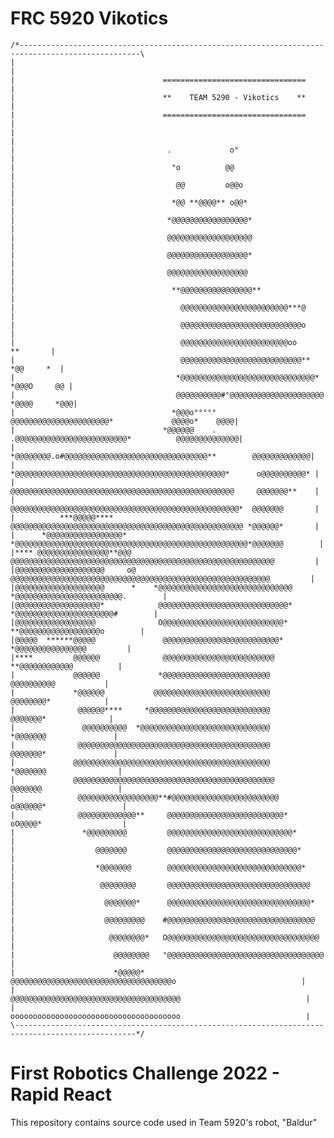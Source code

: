 # FRC 5920 Vikotics

    /*-------------------------------------------------------------------------------------------------\
    |                                                                                                  |
    |                                 ================================                                 |
    |                                 **    TEAM 5290 - Vikotics    **                                 |
    |                                 ================================                                 |
    |                                                                                                  |
    |                                  .             o°                                                |
    |                                   °o          @@                                                 |
    |                                    @@         o@@o                                               |
    |                                   *@@ **@@@@** o@@*                                              |
    |                                  *@@@@@@@@@@@@@@@@@*                                             |
    |                                  @@@@@@@@@@@@@@@@@@@                                             |
    |                                  @@@@@@@@@@@@@@@@@@*                                             |
    |                                  @@@@@@@@@@@@@@@@@@                                              |
    |                                   **@@@@@@@@@@@@@@@@**                                           |
    |                                     @@@@@@@@@@@@@@@@@@@@@@@@***@                                 |
    |                                     @@@@@@@@@@@@@@@@@@@@@@@@@@@o                                 |
    |                                     @@@@@@@@@@@@@@@@@@@@@@@@oo                          **       |
    |                                     @@@@@@@@@@@@@@@@@@@@@@@@@@@**                     *@@     *  |
    |                                    *@@@@@@@@@@@@@@@@@@@@@@@@@@@@@@*                 *@@@O     @@ |
    |                                    @@@@@@@@@@#°@@@@@@@@@@@@@@@@@@@@@               *@@@@     *@@@|
    |                                   *@@@o°°°°°   @@@@@@@@@@@@@@@@@@@@@@*             @@@@o*    @@@@|
    |                                 *@@@@@@    .  .@@@@@@@@@@@@@@@@@@@@@@@@@*          @@@@@@@@@@@@@@|
    |                               *@@@@@@@@.o#@@@@@@@@@@@@@@@@@@@@@@@@@@@@@@@@**        @@@@@@@@@@@@@|
    |                              *@@@@@@@@@@@@@@@@@@@@@@@@@@@@@@@@@@@@@@@@@@@@@@@*      o@@@@@@@@@@* |
    |                              @@@@@@@@@@@@@@@@@@@@@@@@@@@@@@@@@@@@@@@@@@@@@@@@@@     @@@@@@@**    |
    |                              @@@@@@@@@@@@@@@@@@@@@@@@@@@@@@@@@@@@@@@@@@@@@@@@@@@*  @@@@@@@       |
    |          ***@@@@@****        @@@@@@@@@@@@@@@@@@@@@@@@@@@@@@@@@@@@@@@@@@@@@@@@@@@@ *@@@@@@*       |
    |      *@@@@@@@@@@@@@@@@@*    *@@@@@@@@@@@@@@@@@@@@@@@@@@@@@@@@@@@@@@@@@@@@@@@@@@@@*@@@@@@@        |
    |**** @@@@@@@@@@@@@@@@**@@@    @@@@@@@@@@@@@@@@@@@@@@@@@@@@@@@@@@@@@@@@@@@@@@@@@@@@@@@@@@@         |
    |@@@@@@@@@@@@@@@@@@@@     o@    @@@@@@@@@@@@@@@@@@@@@@@@@@@@@@@@@@@@@@@@@@@@@@@@@@@@@@@@@@         |
    |@@@@@@@@@@@@@@@@@@@@      *    *@@@@@@@@@@@@@@@@@@@@@@@@@@@@@@  *@@@@@@@@@@@@@@@@@@@@@@@@.        |
    |@@@@@@@@@@@@@@@@@@@*            @@@@@@@@@@@@@@@@@@@@@@@@@@@@@*    *@@@@@@@@@@@@@@@@@@@@@@#        |
    |@@@@@@@@@@@@@@@@@@              O@@@@@@@@@@@@@@@@@@@@@@@@@@@*        **@@@@@@@@@@@@@@@@@@o        |
    |@@@@@  ******@@@@@               @@@@@@@@@@@@@@@@@@@@@@@@@@*            *@@@@@@@@@@@@@@@@         |
    |****         @@@@@@              @@@@@@@@@@@@@@@@@@@@@@@@@                **@@@@@@@@@@@@          |
    |             @@@@@@             *@@@@@@@@@@@@@@@@@@@@@@@@                    @@@@@@@@@@           |
    |             *@@@@@@           @@@@@@@@@@@@@@@@@@@@@@@@@@                    @@@@@@@@*            |
    |              @@@@@@****     *@@@@@@@@@@@@@@@@@@@@@@@@@@@                   @@@@@@@*              |
    |               @@@@@@@@@@  *@@@@@@@@@@@@@@@@@@@@@@@@@@@@@                  *@@@@@@@               |
    |              @@@@@@@@@@@@@@@@@@@@@@@@@@@@@@@@@@@@@@@@@@@                  @@@@@@@*               |
    |             @@@@@@@@@@@@@@@@@@@@@@@@@@@@@@@@@@@@@@@@@@@@                 *@@@@@@@                |
    |             @@@@@@@@@@@@@@@@@@@@@@@@@@@@@@@@@@@@@@@@@@@@@                @@@@@@@                 |
    |              @@@@@@@@@@@@@@@@@@**#@@@@@@@@@@@@@@@@@@@@@@@@              o@@@@@@*                 |
    |              @@@@@@@@@@@@@**     @@@@@@@@@@@@@@@@@@@@@@@@@@*            oO@@@@*                  |
    |               *@@@@@@@@@         @@@@@@@@@@@@@@@@@@@@@@@@@@@@*                                   |
    |                  @@@@@@@         @@@@@@@@@@@@@@@@@@@@@@@@@@@@@*                                  |
    |                  *@@@@@@@        @@@@@@@@@@@@@@@@@@@@@@@@@@@@@@*                                 |
    |                   @@@@@@@@       @@@@@@@@@@@@@@@@@@@@@@@@@@@@@@@@                                |
    |                    @@@@@@@*      @@@@@@@@@@@@@@@@@@@@@@@@@@@@@@@@*                               |
    |                    @@@@@@@@@    #@@@@@@@@@@@@@@@@@@@@@@@@@@@@@@@@@                               |
    |                     @@@@@@@@*   O@@@@@@@@@@@@@@@@@@@@@@@@@@@@@@@@@@                              |
    |                      @@@@@@@@   °@@@@@@@@@@@@@@@@@@@@@@@@@@@@@@@@@@@                             |
    |                      *@@@@@*    @@@@@@@@@@@@@@@@@@@@@@@@@@@@@@@@@@@@o                            |
    |                                @@@@@@@@@@@@@@@@@@@@@@@@@@@@@@@@@@@@@@                            |
    |                                oooooooooooooooooooooooooooooooooooooo                            |
    \-------------------------------------------------------------------------------------------------*/

# First Robotics Challenge 2022 - Rapid React

This repository contains source code used in Team 5920's robot, "Baldur"
